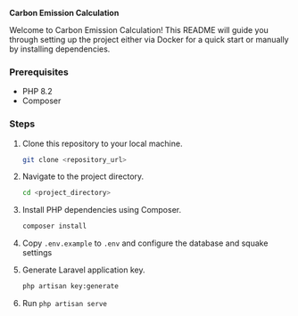 **Carbon Emission Calculation**

Welcome to Carbon Emission Calculation! This README will guide you through setting up the project either via Docker for a quick start or manually by installing dependencies.

### Prerequisites

-   PHP 8.2
-   Composer

### Steps

1. Clone this repository to your local machine.

    ```bash
    git clone <repository_url>
    ```

2. Navigate to the project directory.

    ```bash
    cd <project_directory>
    ```

3. Install PHP dependencies using Composer.

    ```bash
    composer install
    ```

4. Copy `.env.example` to `.env` and configure the database and squake settings

5. Generate Laravel application key.

    ```bash
    php artisan key:generate
    ```

6. Run `php artisan serve`
